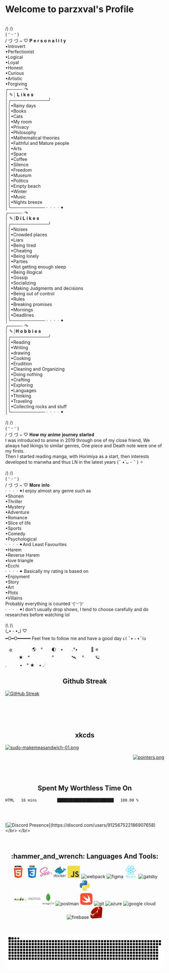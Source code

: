 <!-- <h3 align="center">
 Welcome to parzxval's Profile
<!-- <img src="https://media.giphy.com/media/hvRJCLFzcasrR4ia7z/giphy.gif" width="28"> -->
<!-- </h3>

<div align="center"><a href="#" align="center">
 
 [![Typing SVG](https://readme-typing-svg.herokuapp.com?font=Josefin+Sans&color=%23FEA443&size=40&center=true&width=830&height=150&lines=Hello+World%2C+I'm+Daniel.;Full-Stack+Web+And+App+Developer.;Experienced+UI%2FUX+Developer.;Always+learning+new+things.)](https://git.io/typing-svg)
 
 </a></div> 
-->

<h1>Welcome to parzxval's Profile</h1>
</br> 
/) /)</br> 
( ᵔ ᵕ ᵔ )</br> 
/ づ づ ~ ♡ 𝐏 𝐞 𝐫 𝐬 𝐨 𝐧 𝐚 𝐥 𝐢 𝐭 𝐲</br> 
•Introvert</br> 
•Perfectionist</br> 
•Logical</br> 
•Loyal</br> 
•Honest</br> 
•Curious</br> 
•Artistic</br> 
•Forgiving</br> 
╭────┈ ↷</br> 
│ ✎┊ 𝐋 𝐢 𝐤 𝐞 𝐬</br> 
│╭────────────╯</br> 
││•Rainy days</br> 
││•Books</br> 
││•Cats</br> 
││•My room</br> 
││•Privacy</br> 
││•Philosophy</br> 
││•Mathematical theories</br> 
││•Faithful and Mature people</br> 
││•Arts</br> 
││•Space</br> 
││•Coffee</br> 
││•Silence</br> 
││•Freedom</br> 
││•Museum</br> 
││•Politics</br> 
││•Empty beach</br> 
││•Winter</br> 
││•Music</br> 
││•Nights breeze</br> 
│╰─────────── ·﻿ ﻿ ﻿· ﻿ ·﻿ ﻿ ﻿· ﻿✦</br> 
╭────┈ ↷</br> 
│ ✎┊𝐃 𝐢 𝐋 𝐢 𝐤 𝐞 𝐬</br> 
│╭────────────╯</br> 
││•Noises</br> 
││•Crowded places</br> 
││•Liars</br> 
││•Being tired</br> 
││•Cheating</br> 
││•Being lonely</br> 
││•Parties</br> 
││•Not getting enough sleep</br> 
││•Being illogical</br> 
││•Gossip</br> 
││•Socializing</br> 
││•Making Judgments and decisions</br> 
││•Being out of control</br> 
││•Rules</br> 
││•Breaking promises</br> 
││•Mornings</br> 
││•Deadlines</br> 
│╰─────────── ·﻿ ﻿ ﻿· ﻿ ·﻿ ﻿ ﻿· ﻿✦</br> 
╭────┈ ↷</br> 
│ ✎┊𝐇 𝐨 𝐛 𝐛 𝐢 𝐞 𝐬</br> 
│╭────────────╯</br> 
││•Reading</br> 
││•Writing</br> 
││•drawing</br> 
││•Cooking</br> 
││•Erudition</br> 
││•Cleaning and Organizing</br> 
││•Doing nothing</br> 
││•Crafting</br> 
││•Exploring</br> 
││•Languages</br> 
││•Thinking</br> 
││•Traveling</br> 
││•Collecting rocks and stuff</br> 
│╰─────────── ·﻿ ﻿ ﻿· ﻿ ·﻿ ﻿ ﻿· ﻿✦</br> 
</br> 
/) /)</br> 
( ᵔ ᵕ ᵔ )</br> 
/ づ づ ~ ♡ 𝐇𝐨𝐰 𝐦𝐲 𝐚𝐧𝐢𝐦𝐞 𝐣𝐨𝐮𝐫𝐧𝐞𝐲 𝐬𝐭𝐚𝐫𝐭𝐞𝐝 </br> 
I was introduced to anime in 2019 through one of my close friend, We always had likings to similar genres, One piece and Death note were one of my firsts.</br>
Then I started reading manga, with Horimiya as a start, then interests developed to manwha and thus LN in the latest years (˵ •̀ ᴗ - ˵ ) ✧</br> 
</br> 
/) /)</br> 
( ᵔ ᵕ ᵔ )</br> 
/ づ づ ~ ♡ 𝐌𝐨𝐫𝐞 𝐢𝐧𝐟𝐨</br> 
·﻿ ﻿ ﻿· ﻿ ·﻿ ﻿ ﻿· ﻿✦I enjoy almost any genre such as</br> 
•Shonen</br> 
•Thriller</br> 
•Mystery</br> 
•Adventure</br> 
•Romance</br> 
•Slice of life</br> 
•Sports</br> 
•Comedy</br> 
•Psychological</br> 
·﻿ ﻿ ﻿· ﻿ ·﻿ ﻿ ﻿· ﻿✦And Least Favourites</br> 
•Harem</br> 
•Reverse Harem</br> 
•love triangle</br> 
•Ecchi</br> 
·﻿ ﻿ ﻿· ﻿ ·﻿ ﻿ ﻿· ﻿✦ Basically my rating is based on</br> 
•Enjoyment</br> 
•Story</br> 
•Art</br> 
•Plots</br> 
•Villains</br> 
Probably everything is counted ◝(ᵔᵕᵔ)◜</br> 
·﻿ ﻿ ﻿· ﻿ ·﻿ ﻿ ﻿· ﻿✦I don't usually drop shows, I tend to choose carefully and do researches before watching lol</br> 
</br> 
(\ (\</br> 
(„• ֊ •„) ♡</br> 
━O━O━━━━━ Feel free to follow me and have a good day ૮꒰ ˶• ༝ •˶꒱ა ⠀</br> 
⠀🛸　　　 　🌎　°　　🌓　•　　.°•　　　🚀 ✯</br> 
　　　★　*　　　　　°　　　　🛰 　°·　　                           🪐</br> 
.　　　•　° ★　•  ☄</br> 
 <h2 align="center">Github Streak</h2>
 <!-- Streak Counter here -->
 
<a align="right" href="http://github-readme-streak-stats.herokuapp.com?user=Daniel-Dominic">[![GitHub Streak](http://github-readme-streak-stats.herokuapp.com?user=Daniel-Dominic&theme=dark-smoky&date_format=M%20j%5B%2C%20Y%5D)](https://git.io/streak-stats)</a></div>

</br>
</br>

</div>

</br>
</br>
<h2 align="center">xkcds</h2>

<div align="center"  border-radius="10px">

  <div align="left">
 
[![sudo-makemeasandwich-01.png](https://i.postimg.cc/VsZjB6Jd/sudo-makemeasandwich-01.png)](https://postimg.cc/t7PZ99tj)
 </div>
 <div align="right">
  
[![pointers.png](https://i.postimg.cc/vm5pCyZR/pointers.png)](https://postimg.cc/PLr38BDK)
 </div>
  
 </div>
</br>
</br>
<h2 align="center">Spent My Worthless Time On</h2>

<!--START_SECTION:waka-->

```txt
HTML   16 mins         █████████████████████████   100.00 %
```

<!--END_SECTION:waka-->
</br>
</br>

[![Discord Presence](https://lanyard-profile-readme.vercel.app/api/912567522186907658?theme=dark&bg=042940&animated=false&hideDiscrim=true&borderRadius=30px&idleMessage=Perpetually%20procrastinating,%20prolly%20doin'%20somethin'%20else...)](https://discord.com/users/912567522186907658)
</br>
</br>
  <!--Tools Icons Here-->
</br>
<h2 align="center">:hammer_and_wrench: Languages And Tools:</h2>
<p align="center">
    <a> <img src="https://raw.githubusercontent.com/devicons/devicon/master/icons/html5/html5-original-wordmark.svg" alt="html5" width="40" height="40"/> </a>
    <a> <img src="https://raw.githubusercontent.com/devicons/devicon/master/icons/css3/css3-original-wordmark.svg" alt="css3" width="40" height="40"/> </a>
<a> <img src="https://raw.githubusercontent.com/devicons/devicon/master/icons/sass/sass-original.svg" alt="sass" width="40" height="40"/> </a><a> <img src="https://raw.githubusercontent.com/devicons/devicon/master/icons/docker/docker-original-wordmark.svg" alt="docker" width="40" height="40"/></a><a> <img src="https://raw.githubusercontent.com/devicons/devicon/master/icons/javascript/javascript-original.svg" alt="javascript" width="40" height="40"/> </a>
<a> <img src="https://www.vectorlogo.zone/logos/js_webpack/js_webpack-icon.svg" alt="webpack" width="40" height="40"/> </a> <a> <img src="https://www.vectorlogo.zone/logos/figma/figma-icon.svg" alt="figma" width="40" height="40"/> </a>
<a> <img src="https://raw.githubusercontent.com/devicons/devicon/master/icons/react/react-original-wordmark.svg" alt="react" width="40" height="40"/> </a>
<a> <img src="https://www.vectorlogo.zone/logos/gatsbyjs/gatsbyjs-icon.svg" alt="gatsby" width="40" height="40"/> </a><a> <img src="https://raw.githubusercontent.com/devicons/devicon/master/icons/python/python-original.svg" alt="python" width="40" height="40"/> </a><br>
<a> <img src="https://raw.githubusercontent.com/devicons/devicon/master/icons/nodejs/nodejs-original-wordmark.svg" alt="nodejs" width="40" height="40"/> </a>
<a> <img src="https://raw.githubusercontent.com/devicons/devicon/master/icons/express/express-original-wordmark.svg" alt="express" width="40" height="40"/> </a>
<a> <img src="https://raw.githubusercontent.com/devicons/devicon/master/icons/mongodb/mongodb-original-wordmark.svg" alt="mongodb" width="40" height="40"/> </a>
<a> <img src="https://www.vectorlogo.zone/logos/getpostman/getpostman-icon.svg" alt="postman" width="40" height="40"/> </a>
<a> <img src="https://raw.githubusercontent.com/devicons/devicon/master/icons/swift/swift-original.svg" alt="swift" width="40" height="40"/> </a>
<a> <img src="https://www.vectorlogo.zone/logos/git-scm/git-scm-icon.svg" alt="git" width="40" height="40"/> </a>
<a> <img src="https://www.vectorlogo.zone/logos/microsoft_azure/microsoft_azure-icon.svg" alt="azure" width="40" height="40"/> </a>
 <a> <img src="https://www.vectorlogo.zone/logos/google_cloud/google_cloud-icon.svg" alt="google cloud" width="40" height="40"/> </a>
 <a> <img src="https://www.vectorlogo.zone/logos/firebase/firebase-icon.svg" alt="firebase" width="40" height="40"/> </a>
 <a> <img src="https://raw.githubusercontent.com/devicons/devicon/master/icons/ruby/ruby-original.svg" alt="ruby" width="40" height="40"/> </a>
</p>
 <br>
 
 ![snake gif](https://github.com/Daniel-Dominic/Daniel-Dominic/blob/output/github-contribution-grid-snake.svg)
<!-- Don't compare yourself to others. You have a perfect knowledge of your shortcomings and an imperfect knowledge of their accomplishments. This usually means you're underestimating yourself and overestimating others -->
